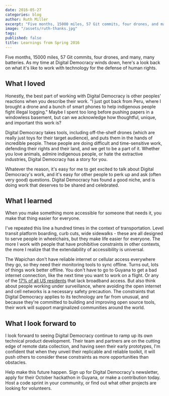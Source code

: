 ```yaml
---
date: 2016-05-27
categories: blog
author: Ruth Miller
excerpt: "Five months, 15000 miles, 57 Git commits, four drones, and many, many batteries. As my time at Digital Democracy winds down, here's a look back on what it's like to work with technology for the defense of human rights."
image: "/assets/ruth-thanks.jpg"
tags:
published: false
title: Learnings from Spring 2016
---
```


Five months, 15000 miles, 57 Git commits, four drones, and many, many batteries. As my time at Digital Democracy winds down, here's a look back on what it's like to work with technology for the defense of human rights.

## What I loved

Honestly, the best part of working with Digital Democracy is other peoples' reactions when you describe their work. "I just got back from Peru, where I brought a drone and a bunch of smart phones to help indigenous people fight illegal logging." Maybe I spent too long before pushing papers in a windowless basement, but can we acknowledge how thoughtful, unique, and important this work is?

Digital Democracy takes tools, including off-the-shelf drones (which are really just toys for their target audience), and puts them in the hands of incredible people. These people are doing difficult and time-sensitive work, defending their rights and their land, and we get to be a part of it. Whether you love animals, admire indigenous people, or hate the extractive industries, Digital Democracy has a story for you.

Whatever the reason, it's easy for me to get excited to talk about Digital Democracy's work, and it's easy for other people to perk up and ask (often very good) questions. Digital Democracy has found a good niche, and is doing work that deserves to be shared and celebrated.

## What I learned

When you make something more accessible for someone that needs it, you make that thing easier for everyone.

I've repeated this line a hundred times in the context of transportation. Level transit platform boarding, curb cuts, wide sidewalks - these are all designed to serve people in wheelchairs, but they make life easier for everyone. The more I work with people that have prohibitive constraints in other contexts, the more I realize that the extendability of accessibility is universal.

The Wapichan don't have reliable internet or cellular access everywhere they go, so they need their monitoring tools to sync offline. Turns out, lots of things work better offline. You don't have to go to Guyana to get a bad internet connection, like the next time you want to work on a flight. Or any of the [17% of all US residents](https://www.fcc.gov/reports-research/reports/broadband-progress-reports/2015-broadband-progress-report) that lack broadband access. But also think about people working under surveillance, where avoiding the open internet and cell networks is a necessary safety precaution. The constraints that Digital Democracy applies to its technology are far from unusual, and because they're committed to building and improving open source tools, their work will support marginalized communities around the world.


## What I look forward to

I look forward to seeing Digital Democracy continue to ramp up its own technical product development. Their team and partners are on the cutting edge of remote data collection, and having seen their early prototypes, I'm confident that when they unveil their replicable and reliable toolkit, it will push others to consider these constraints as more opportunities than obstacles.

Help make this future happen. Sign up for Digital Democracy's newsletter, apply for their October hackathon in Guyana, or make a contribution today. Host a code sprint in your community, or find out what other projects are looking for volunteers.
